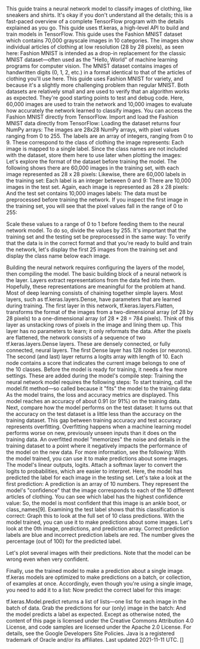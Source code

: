 
This guide trains a neural network model to classify images of clothing, like sneakers and shirts. It's okay if you don't understand all the details; this is a fast-paced overview of a complete TensorFlow program with the details explained as you go.
This guide uses tf.keras, a high-level API to build and train models in TensorFlow.
This guide uses the Fashion MNIST dataset which contains 70,000 grayscale images in 10 categories. The images show individual articles of clothing at low resolution (28 by 28 pixels), as seen here:
Fashion MNIST is intended as a drop-in replacement for the classic MNIST dataset—often used as the "Hello, World" of machine learning programs for computer vision. The MNIST dataset contains images of handwritten digits (0, 1, 2, etc.) in a format identical to that of the articles of clothing you'll use here.
This guide uses Fashion MNIST for variety, and because it's a slightly more challenging problem than regular MNIST. Both datasets are relatively small and are used to verify that an algorithm works as expected. They're good starting points to test and debug code.
Here, 60,000 images are used to train the network and 10,000 images to evaluate how accurately the network learned to classify images. You can access the Fashion MNIST directly from TensorFlow. Import and load the Fashion MNIST data directly from TensorFlow:
Loading the dataset returns four NumPy arrays:
The images are 28x28 NumPy arrays, with pixel values ranging from 0 to 255. The labels are an array of integers, ranging from 0 to 9. These correspond to the class of clothing the image represents:
Each image is mapped to a single label. Since the class names are not included with the dataset, store them here to use later when plotting the images:
Let's explore the format of the dataset before training the model. The following shows there are 60,000 images in the training set, with each image represented as 28 x 28 pixels:
Likewise, there are 60,000 labels in the training set:
Each label is an integer between 0 and 9:
There are 10,000 images in the test set. Again, each image is represented as 28 x 28 pixels:
And the test set contains 10,000 images labels:
The data must be preprocessed before training the network. If you inspect the first image in the training set, you will see that the pixel values fall in the range of 0 to 255:

Scale these values to a range of 0 to 1 before feeding them to the neural network model. To do so, divide the values by 255. It's important that the training set and the testing set be preprocessed in the same way:
To verify that the data is in the correct format and that you're ready to build and train the network, let's display the first 25 images from the training set and display the class name below each image.

Building the neural network requires configuring the layers of the model, then compiling the model.
The basic building block of a neural network is the layer. Layers extract representations from the data fed into them. Hopefully, these representations are meaningful for the problem at hand.
Most of deep learning consists of chaining together simple layers. Most layers, such as tf.keras.layers.Dense, have parameters that are learned during training.
The first layer in this network, tf.keras.layers.Flatten, transforms the format of the images from a two-dimensional array (of 28 by 28 pixels) to a one-dimensional array (of 28 * 28 = 784 pixels). Think of this layer as unstacking rows of pixels in the image and lining them up. This layer has no parameters to learn; it only reformats the data.
After the pixels are flattened, the network consists of a sequence of two tf.keras.layers.Dense layers. These are densely connected, or fully connected, neural layers. The first Dense layer has 128 nodes (or neurons). The second (and last) layer returns a logits array with length of 10. Each node contains a score that indicates the current image belongs to one of the 10 classes.
Before the model is ready for training, it needs a few more settings. These are added during the model's compile step:
Training the neural network model requires the following steps:
To start training,  call the model.fit method—so called because it "fits" the model to the training data:
As the model trains, the loss and accuracy metrics are displayed. This model reaches an accuracy of about 0.91 (or 91%) on the training data.
Next, compare how the model performs on the test dataset:
It turns out that the accuracy on the test dataset is a little less than the accuracy on the training dataset. This gap between training accuracy and test accuracy represents overfitting. Overfitting happens when a machine learning model performs worse on new, previously unseen inputs than it does on the training data. An overfitted model "memorizes" the noise and details in the training dataset to a point where it negatively impacts the performance of the model on the new data. For more information, see the following:
With the model trained, you can use it to make predictions about some images.
The model's linear outputs, logits. Attach a softmax layer to convert the logits to probabilities, which are easier to interpret. 
Here, the model has predicted the label for each image in the testing set. Let's take a look at the first prediction:
A prediction is an array of 10 numbers. They represent the model's "confidence" that the image corresponds to each of the 10 different articles of clothing. You can see which label has the highest confidence value:
So, the model is most confident that this image is an ankle boot, or class_names[9]. Examining the test label shows that this classification is correct:
Graph this to look at the full set of 10 class predictions.
With the model trained, you can use it to make predictions about some images.
Let's look at the 0th image, predictions, and prediction array. Correct prediction labels are blue and incorrect prediction labels are red. The number gives the percentage (out of 100) for the predicted label.


Let's plot several images with their predictions. Note that the model can be wrong even when very confident.

Finally, use the trained model to make a prediction about a single image.
tf.keras models are optimized to make predictions on a batch, or collection, of examples at once. Accordingly, even though you're using a single image, you need to add it to a list:
Now predict the correct label for this image:

tf.keras.Model.predict returns a list of lists—one list for each image in the batch of data. Grab the predictions for our (only) image in the batch:
And the model predicts a label as expected.
Except as otherwise noted, the content of this page is licensed under the Creative Commons Attribution 4.0 License, and code samples are licensed under the Apache 2.0 License. For details, see the Google Developers Site Policies. Java is a registered trademark of Oracle and/or its affiliates.
Last updated 2021-11-11 UTC.
[]
